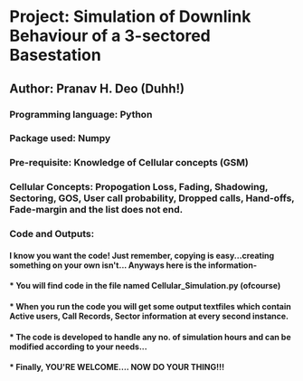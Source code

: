 # Project: Simulation of Downlink Behaviour of a 3-sectored Basestation

## Author: Pranav H. Deo (Duhh!)


### Programming language: Python
### Package used: Numpy


### Pre-requisite: Knowledge of Cellular concepts (GSM)
### Cellular Concepts: Propogation Loss, Fading, Shadowing, Sectoring, GOS, User call probability, Dropped calls, Hand-offs, Fade-margin and the list does not end.


### Code and Outputs:
#### I know you want the code! Just remember, copying is easy...creating something on your own isn't... Anyways here is the information-
#### * You will find code in the file named Cellular_Simulation.py (ofcourse)
#### * When you run the code you will get some output textfiles which contain Active users, Call Records, Sector information at every second instance.
#### * The code is developed to handle any no. of simulation hours and can be modified according to your needs...
#### * Finally, YOU'RE WELCOME.... NOW DO YOUR THING!!!


